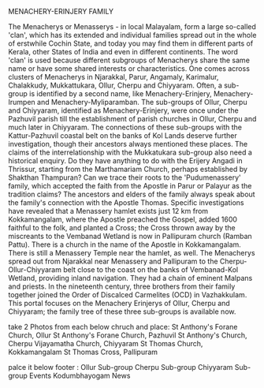MENACHERY-ERINJERY FAMILY

The Menacherys or Menasserys - in local Malayalam, form a large so-called 'clan', which has its extended and individual families spread out in the whole of erstwhile Cochin State, and today you may find them in different parts of Kerala, other States of India and even in different continents. The word 'clan' is used because different subgroups of  Menacherys share the same name or have some shared interests or characteristics. 
One comes across clusters of Menacherys in Njarakkal, Parur, Angamaly, Karimalur, Chalakkudy, Mukkattukara, Ollur, Cherpu and Chiyyaram. Often, a sub-group is identified by a second name, like Menachery-Erinjery, Menachery-Irumpen and Menachery-Myliparamban. 
The sub-groups of Ollur, Cherpu and Chiyyaram, identified as Menachery-Erinjery, were once under the Pazhuvil parish till the establishment of parish churches in Ollur, Cherpu and much later in Chiyyaram. The connections of these sub-groups with the Kattur-Pazhuvil coastal belt on the banks of Kol Lands deserve further investigation, though their ancestors always mentioned these places. The claims of the interrelationship with the Mukkatukara sub-group also need a historical enquiry. Do they have anything to do with the Erijery Angadi in Thrissur, starting from the Marthamariam Church, perhaps established by Shakthan Thampuran? Can we trace their roots to the 'Pudumenassery' family, which accepted the faith from the Apostle in Parur or Palayur as the tradition claims? 
The ancestors and elders of the family always speak about the family's connection with the Apostle Thomas. Specific investigations have revealed that a Menassery hamlet exists just 12 km from Kokkamangalam, where the Apostle preached the Gospel, added 1600 faithful to the folk, and planted a Cross; the Cross thrown away by the miscreants to the Vembanad Wetland is now in Pallipuram church (Ramban Pattu). There is a church in the name of the Apostle in Kokkamangalam. There is still a Menassery Temple near the hamlet, as well. 
The Menacherys spread out from Njarakkal near Menassery and Pallipuram to the Cherpu-Ollur-Chiyyaram belt close to the coast on the banks of Vembanad-Kol Wetland, providing inland navigation. They had a chain of eminent Malpans and priests. In the nineteenth century, three brothers from their family together joined the Order of Discalced Carmelites (OCD) in Vazhakkulam. 
This portal focuses on the Menachery Erinjerys of Ollur, Cherpu and Chiyyaram; the family tree of these three sub-groups is available now. 

take 2 Photos from each below chruch and place:
St Anthony's Forane Church, Ollur
St Anthony's Forane Church, Pazhuvil
St Anthony's Church, Cherpu
Vijayamatha Church, Chiyyaram
St Thomas Church, Kokkamangalam
St Thomas Cross, Pallipuram 


palce it below footer :
Ollur Sub-group
Cherpu Sub-group
Chiyyaram Sub-group
Events 
Kodumbhayogam News

